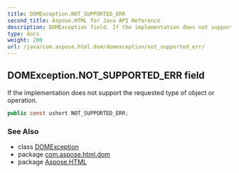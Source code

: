 ```yaml
---
title: DOMException.NOT_SUPPORTED_ERR
second_title: Aspose.HTML for Java API Reference
description: DOMException field. If the implementation does not support the requested type of object or operation
type: docs
weight: 200
url: /java/com.aspose.html.dom/domexception/not_supported_err/
---
```

## DOMException.NOT_SUPPORTED_ERR field

If the implementation does not support the requested type of object or operation.

```java
public const ushort NOT_SUPPORTED_ERR;
```

### See Also

* class [DOMException](../)
* package [com.aspose.html.dom](../../domexception/)
* package [Aspose.HTML](../../../)
